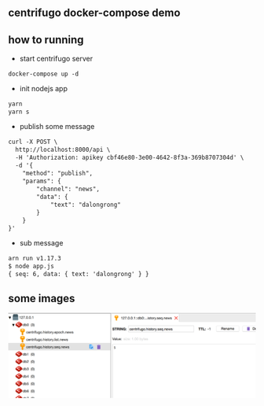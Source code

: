## centrifugo docker-compose demo

## how to running

* start centrifugo server

```code
docker-compose up -d
```

* init nodejs app

```code
yarn
yarn s
```

* publish some message

```code
curl -X POST \
  http://localhost:8000/api \
  -H 'Authorization: apikey cbf46e80-3e00-4642-8f3a-369b8707304d' \
  -d '{
    "method": "publish",
    "params": {
        "channel": "news",
        "data": {
            "text": "dalongrong"
        }
    }
}'
```

* sub message

```code
arn run v1.17.3
$ node app.js
{ seq: 6, data: { text: 'dalongrong' } }
```

## some images

![images](./images/WX20190817-102249@2x.png)
